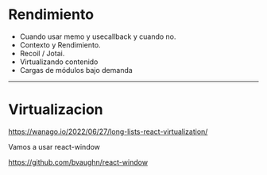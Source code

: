 # Rendimiento 

- Cuando usar memo y usecallback y cuando no.
- Contexto y Rendimiento.
- Recoil / Jotai.
- Virtualizando contenido
- Cargas de módulos bajo demanda

***

# Virtualizacion

https://wanago.io/2022/06/27/long-lists-react-virtualization/

Vamos a usar react-window

https://github.com/bvaughn/react-window
